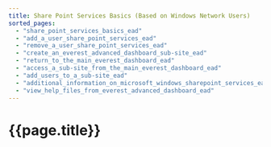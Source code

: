 ```yaml
---
title: Share Point Services Basics (Based on Windows Network Users)
sorted_pages:
  - "share_point_services_basics_ead"
  - "add_a_user_share_point_services_ead"
  - "remove_a_user_share_point_services_ead"
  - "create_an_everest_advanced_dashboard_sub-site_ead"
  - "return_to_the_main_everest_dashboard_ead"
  - "access_a_sub-site_from_the_main_everest_dashboard_ead"
  - "add_users_to_a_sub-site_ead"
  - "additional_information_on_microsoft_windows_sharepoint_services_ead"
  - "view_help_files_from_everest_advanced_dashboard_ead"
---
```

# {{page.title}}
